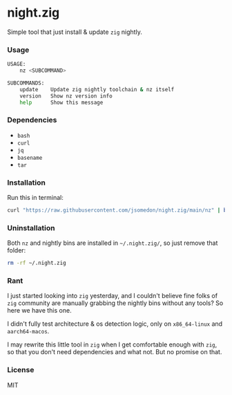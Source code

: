 # night.zig

Simple tool that just install & update `zig` nightly.

### Usage

```bash
USAGE:
    nz <SUBCOMMAND>

SUBCOMMANDS:
    update    Update zig nightly toolchain & nz itself
    version   Show nz version info
    help      Show this message
```

### Dependencies

* `bash`
* `curl`
* `jq`
* `basename`
* `tar`

### Installation

Run this in terminal:

```bash
curl "https://raw.githubusercontent.com/jsomedon/night.zig/main/nz" | bash -s -- update
```

### Uninstallation

Both `nz` and nightly bins are installed in `~/.night.zig/`, so just remove that folder:

```bash
rm -rf ~/.night.zig
```

### Rant

I just started looking into `zig` yesterday, and I couldn't believe fine folks of `zig` community are manually grabbing the nightly bins without any tools? So here we have this one.

I didn't fully test architecture & os detection logic, only on `x86_64-linux` and `aarch64-macos`.

I may rewrite this little tool in `zig` when I get comfortable enough with `zig`, so that you don't need dependencies and what not. But no promise on that.

### License

MIT
